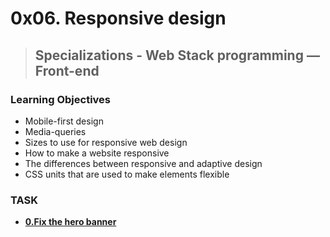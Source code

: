 # 0x06. Responsive design

> ## Specializations - Web Stack programming ― Front-end

### Learning Objectives

- Mobile-first design
- Media-queries
- Sizes to use for responsive web design
- How to make a website responsive
- The differences between responsive and adaptive design
- CSS units that are used to make elements flexible

### TASK

- [**0.Fix the hero banner**]()
